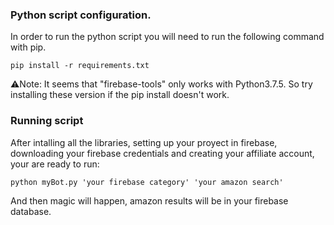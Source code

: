 ### Python script configuration.

In order to run the python script you will need to run the following command with pip. 

```
pip install -r requirements.txt 
```

⚠️Note: It seems that "firebase-tools" only works with Python3.7.5. So try installing these version if the pip install doesn't work.  

### Running script
After intalling all the libraries, setting up your proyect in firebase, downloading your firebase credentials and creating your affiliate account, your are ready to run: 
``` 
python myBot.py 'your firebase category' 'your amazon search'
```
And then magic will happen, amazon results will be in your firebase database. 